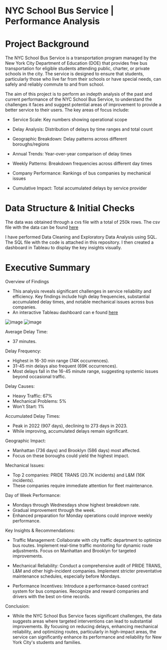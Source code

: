 # NYC School Bus Service | Performance Analysis

# Project Background

The NYC School Bus Service is a transportation program managed by the New York City Department of Education (DOE) that provides free bus transportation for eligible students attending public, charter, or private schools in the city. The service is designed to ensure that students, particularly those who live far from their schools or have special needs, can safely and reliably commute to and from school.

The aim of this project is to perform an indepth analysis of the past and current performance of the NYC School Bus Service, to understand the challenges it faces and  suggest potential areas of improvement to provide a better service to their users. The key areas of focus include:

- Service Scale: Key numbers showing operational scope

- Delay Analysis: Distribution of delays by time ranges and total count

- Geographic Breakdown: Delay patterns across different boroughs/regions

- Annual Trends: Year-over-year comparison of delay times

- Weekly Patterns: Breakdown frequencies across different day times

- Company Performance: Rankings of bus companies by mechanical issues

- Cumulative Impact: Total accumulated delays by service provider

# Data Structure & Initial Checks
The data was obtained through a cvs file with a total of 250k rows. The csv file with the data can be found [here](https://drive.google.com/file/d/1Bq89xxzxvSu-_GNwjIZGt4jgnpVDSymp/view?usp=sharing)

I have performed Data Cleaning and Exploratory Data Analysis using SQL. The SQL file with the code is attached in this repository. I then created a dashboard in Tableau to display the key insights visually.


# Executive Summary

Overview of Findings
- This analysis reveals significant challenges in service reliability and efficiency. Key findings include high delay frequencies, substantial accumulated delay times, and notable mechanical issues across bus companies.
- An interactive Tableau dashboard can e found [here](https://public.tableau.com/app/profile/carlos.s.nchez4177/viz/NYCSchoolBusServicePerformanceAnalysis/Dashboard)

![image](https://github.com/user-attachments/assets/4a93d9db-1386-47ce-83d6-333487f68891)
![image](https://github.com/user-attachments/assets/e051df29-5b7c-45d3-ab39-d20e72e11936)

Average Delay Time: 
- 37 minutes.
        
Delay Frequency:

- Highest in 16-30 min range (74K occurrences).
- 31-45 min delays also frequent (69K occurrences).
- Most delays fall in the 16-45 minute range, suggesting systemic issues beyond occasional traffic.

Delay Causes:

- Heavy Traffic: 67%
- Mechanical Problems: 5%
- Won't Start: 1%

Accumulated Delay Times:
    
- Peak in 2022 (907 days), declining to 273 days in 2023.
- While improving, accumulated delays remain significant.
      
Geographic Impact:

- Manhattan (736 days) and Brooklyn (586 days) most affected.
- Focus on these boroughs could yield the highest impact.


Mechanical Issues:

- Top 2 companies: PRIDE TRANS (20.7K incidents) and L&M (16K incidents).
- These companies require immediate attention for fleet maintenance.


Day of Week Performance:

- Mondays through Wednesdays show highest breakdown rate.
- Gradual improvement through the week.
- Enhanced preparation for Monday operations could improve weekly performance.

Key Insights & Recommendations:

- Traffic Management: Collaborate with city traffic department to optimize bus routes. Implement real-time traffic monitoring for dynamic route adjustments. Focus on Manhattan and Brooklyn for targeted improvements.

- Mechanical Reliability: Conduct a comprehensive audit of PRIDE TRANS, L&M and other high-incident companies. Implement stricter preventative maintenance schedules, especially before Mondays.

- Performance Incentives: Introduce a performance-based contract system for bus companies. Recognize and reward companies and drivers with the best on-time records.

Conclusion:

- While the NYC School Bus Service faces significant challenges, the data suggests areas where targeted interventions can lead to substantial improvements. By focusing on reducing delays, enhancing mechanical reliability, and optimizing routes, particularly in high-impact areas, the service can significantly enhance its performance and reliability for New York City's students and families.
